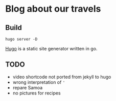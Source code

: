# Blog about our travels

## Build

`hugo server -D`

[Hugo](https://gohugo.io/) is a static site generator written in go.

## TODO

* video shortcode not ported from jekyll to hugo
* wrong interpretation of `'`
* repare Samoa
* no pictures for recipes
